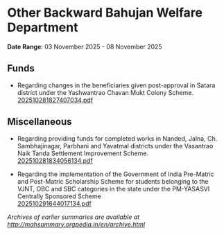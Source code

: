 # Other Backward Bahujan Welfare Department

**Date Range**: 03 November 2025 - 08 November 2025


## Funds
- Regarding changes in the beneficiaries given post-approval in Satara district under the Yashwantrao Chavan Mukt Colony Scheme.\
  [202510281827407034.pdf](https://gr.maharashtra.gov.in/Site/Upload/Government%20Resolutions/English/202510281827407034.pdf)

## Miscellaneous
- Regarding providing funds for completed works in Nanded, Jalna, Ch. Sambhajinagar, Parbhani and Yavatmal districts under the Vasantrao Naik Tanda Settlement Improvement Scheme.\
  [202510281834056134.pdf](https://gr.maharashtra.gov.in/Site/Upload/Government%20Resolutions/English/202510281834056134.pdf)

- Regarding the implementation of the Government of India Pre-Matric and Post-Matric Scholarship Scheme for students belonging to the VJNT, OBC and SBC categories in the state under the PM-YASASVI Centrally Sponsored Scheme\
  [202510291644017134.pdf](https://gr.maharashtra.gov.in/Site/Upload/Government%20Resolutions/English/202510291644017134.pdf)


*Archives of earlier summaries are available at http://mahsummary.orgpedia.in/en/archive.html*